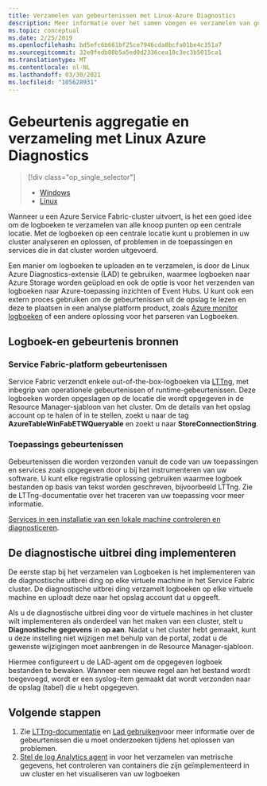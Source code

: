 ```yaml
---
title: Verzamelen van gebeurtenissen met Linux-Azure Diagnostics
description: Meer informatie over het samen voegen en verzamelen van gebeurtenissen met LAD voor bewaking en diagnose van Azure Service Fabric-clusters.
ms.topic: conceptual
ms.date: 2/25/2019
ms.openlocfilehash: bd5efc6b661bf25ce7946cda0bcfa01be4c351a7
ms.sourcegitcommit: 32e0fedb80b5a5ed0d2336cea18c3ec3b5015ca1
ms.translationtype: MT
ms.contentlocale: nl-NL
ms.lasthandoff: 03/30/2021
ms.locfileid: "105628931"
---
```

# <a name="event-aggregation-and-collection-using-linux-azure-diagnostics"></a>Gebeurtenis aggregatie en verzameling met Linux Azure Diagnostics
> [!div class="op_single_selector"]
> * [Windows](service-fabric-diagnostics-event-aggregation-wad.md)
> * [Linux](service-fabric-diagnostics-event-aggregation-lad.md)
>
>

Wanneer u een Azure Service Fabric-cluster uitvoert, is het een goed idee om de logboeken te verzamelen van alle knoop punten op een centrale locatie. Met de logboeken op een centrale locatie kunt u problemen in uw cluster analyseren en oplossen, of problemen in de toepassingen en services die in dat cluster worden uitgevoerd.

Een manier om logboeken te uploaden en te verzamelen, is door de Linux Azure Diagnostics-extensie (LAD) te gebruiken, waarmee logboeken naar Azure Storage worden geüpload en ook de optie is voor het verzenden van logboeken naar Azure-toepassing inzichten of Event Hubs. U kunt ook een extern proces gebruiken om de gebeurtenissen uit de opslag te lezen en deze te plaatsen in een analyse platform product, zoals [Azure monitor logboeken](./service-fabric-diagnostics-oms-setup.md) of een andere oplossing voor het parseren van Logboeken.

## <a name="log-and-event-sources"></a>Logboek-en gebeurtenis bronnen

### <a name="service-fabric-platform-events"></a>Service Fabric-platform gebeurtenissen
Service Fabric verzendt enkele out-of-the-box-logboeken via [LTTng](https://lttng.org), met inbegrip van operationele gebeurtenissen of runtime-gebeurtenissen. Deze logboeken worden opgeslagen op de locatie die wordt opgegeven in de Resource Manager-sjabloon van het cluster. Om de details van het opslag account op te halen of in te stellen, zoekt u naar de tag **AzureTableWinFabETWQueryable** en zoekt u naar **StoreConnectionString**.

### <a name="application-events"></a>Toepassings gebeurtenissen
 Gebeurtenissen die worden verzonden vanuit de code van uw toepassingen en services zoals opgegeven door u bij het instrumenteren van uw software. U kunt elke registratie oplossing gebruiken waarmee logboek bestanden op basis van tekst worden geschreven, bijvoorbeeld LTTng. Zie de LTTng-documentatie over het traceren van uw toepassing voor meer informatie.

[Services in een installatie van een lokale machine controleren en diagnosticeren](service-fabric-diagnostics-how-to-monitor-and-diagnose-services-locally-linux.md).

## <a name="deploy-the-diagnostics-extension"></a>De diagnostische uitbrei ding implementeren
De eerste stap bij het verzamelen van Logboeken is het implementeren van de diagnostische uitbrei ding op elke virtuele machine in het Service Fabric cluster. De diagnostische uitbrei ding verzamelt logboeken op elke virtuele machine en uploadt deze naar het opslag account dat u opgeeft. 

Als u de diagnostische uitbrei ding voor de virtuele machines in het cluster wilt implementeren als onderdeel van het maken van een cluster, stelt u **Diagnostische gegevens** in **op aan**. Nadat u het cluster hebt gemaakt, kunt u deze instelling niet wijzigen met behulp van de portal, zodat u de gewenste wijzigingen moet aanbrengen in de Resource Manager-sjabloon.

Hiermee configureert u de LAD-agent om de opgegeven logboek bestanden te bewaken. Wanneer een nieuwe regel aan het bestand wordt toegevoegd, wordt er een syslog-item gemaakt dat wordt verzonden naar de opslag (tabel) die u hebt opgegeven.


## <a name="next-steps"></a>Volgende stappen

1. Zie [LTTng-documentatie](https://lttng.org/docs) en [Lad gebruiken](../virtual-machines/extensions/diagnostics-linux.md)voor meer informatie over de gebeurtenissen die u moet onderzoeken tijdens het oplossen van problemen.
2. [Stel de log Analytics agent](service-fabric-diagnostics-event-analysis-oms.md) in voor het verzamelen van metrische gegevens, het controleren van containers die zijn geïmplementeerd in uw cluster en het visualiseren van uw logboeken 
